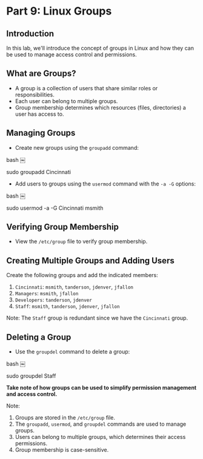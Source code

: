 **Part 9: Linux Groups**
=====================

 Introduction
--------------

In this lab, we'll introduce the concept of groups in Linux and how they can be used to manage access control and permissions.

 What are Groups?
-----------------

* A group is a collection of users that share similar roles or responsibilities.
* Each user can belong to multiple groups.
* Group membership determines which resources (files, directories) a user has access to.

 Managing Groups
----------------

* Create new groups using the `groupadd` command:



bash
￼



sudo groupadd Cincinnati




* Add users to groups using the `usermod` command with the `-a -G` options:



bash
￼



sudo usermod -a -G Cincinnati msmith





 Verifying Group Membership
----------------------------

* View the `/etc/group` file to verify group membership.

 Creating Multiple Groups and Adding Users
---------------------------------------------

Create the following groups and add the indicated members:

1. `Cincinnati`: `msmith`, `tanderson`, `jdenver`, `jfallon`
2. `Managers`: `msmith`, `jfallon`
3. `Developers`: `tanderson`, `jdenver`
4. `Staff`: `msmith`, `tanderson`, `jdenver`, `jfallon`

Note: The `Staff` group is redundant since we have the `Cincinnati` group.

 Deleting a Group
-----------------

* Use the `groupdel` command to delete a group:



bash
￼



sudo groupdel Staff




**Take note of how groups can be used to simplify permission management and access control.**

Note:

1. Groups are stored in the `/etc/group` file.
2. The `groupadd`, `usermod`, and `groupdel` commands are used to manage groups.
3. Users can belong to multiple groups, which determines their access permissions.
4. Group membership is case-sensitive.
